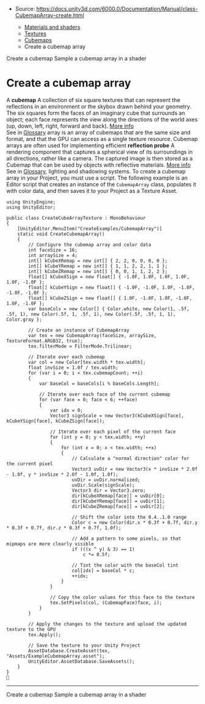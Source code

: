 * Source: https://docs.unity3d.com/6000.0/Documentation/Manual/class-CubemapArray-create.html

  * [Materials and shaders](https://docs.unity3d.com/6000.0/Documentation/Manual/materials-and-shaders.html)
  * [Textures](https://docs.unity3d.com/6000.0/Documentation/Manual/Textures-landing.html)
  * [Cubemaps](https://docs.unity3d.com/6000.0/Documentation/Manual/class-Cubemap-landing.html)
  * Create a cubemap array


[](https://docs.unity3d.com/6000.0/Documentation/Manual/class-Cubemap-create.html)
Create a cubemap
[](https://docs.unity3d.com/6000.0/Documentation/Manual/class-CubemapArray-use-in-shader.html)
Sample a cubemap array in a shader
# Create a cubemap array
A **cubemap** A collection of six square textures that can represent the reflections in an environment or the skybox drawn behind your geometry. The six squares form the faces of an imaginary cube that surrounds an object; each face represents the view along the directions of the world axes (up, down, left, right, forward and back). [More info](https://docs.unity3d.com/6000.0/Documentation/Manual/class-Cubemap-landing.html)  
See in [Glossary](https://docs.unity3d.com/6000.0/Documentation/Manual/Glossary.html#Cubemap) array is an array of cubemaps that are the same size and format, and that the GPU can access as a single texture resource. Cubemap arrays are often used for implementing efficient **reflection probe** A rendering component that captures a spherical view of its surroundings in all directions, rather like a camera. The captured image is then stored as a Cubemap that can be used by objects with reflective materials. [More info](https://docs.unity3d.com/6000.0/Documentation/Manual/class-ReflectionProbe.html)  
See in [Glossary](https://docs.unity3d.com/6000.0/Documentation/Manual/Glossary.html#ReflectionProbe), lighting and shadowing systems.
To create a cubemap array in your Project, you must use a script.
The following example is an Editor script that creates an instance of the `CubemapArray` class, populates it with color data, and then saves it to your Project as a Texture Asset.
```
using UnityEngine;
using UnityEditor;

public class CreateCubeArrayTexture : MonoBehaviour
{
    [UnityEditor.MenuItem("CreateExamples/CubemapArray")]
    static void CreateCubemapArray()
    {
        // Configure the cubemap array and color data
        int faceSize = 16;
        int arraySize = 4;
        int[] kCubeXRemap = new int[] { 2, 2, 0, 0, 0, 0 };
        int[] kCubeYRemap = new int[] { 1, 1, 2, 2, 1, 1 };
        int[] kCubeZRemap = new int[] { 0, 0, 1, 1, 2, 2 };
        float[] kCubeXSign = new float[] { -1.0F, 1.0F, 1.0F, 1.0F, 1.0F, -1.0F };
        float[] kCubeYSign = new float[] { -1.0F, -1.0F, 1.0F, -1.0F, -1.0F, -1.0F };
        float[] kCubeZSign = new float[] { 1.0F, -1.0F, 1.0F, -1.0F, 1.0F, -1.0F };
        var baseCols = new Color[] { Color.white, new Color(1, .5f, .5f, 1), new Color(.5f, 1, .5f, 1), new Color(.5f, .5f, 1, 1), Color.gray };
        
        // Create an instance of CubemapArray
        var tex = new CubemapArray(faceSize, arraySize, TextureFormat.ARGB32, true);
        tex.filterMode = FilterMode.Trilinear;
        
        // Iterate over each cubemap
        var col = new Color[tex.width * tex.width];
        float invSize = 1.0f / tex.width;
        for (var i = 0; i < tex.cubemapCount; ++i)
        {
            var baseCol = baseCols[i % baseCols.Length];

            // Iterate over each face of the current cubemap
            for (var face = 0; face < 6; ++face)
            {
                var idx = 0;
                Vector3 signScale = new Vector3(kCubeXSign[face], kCubeYSign[face], kCubeZSign[face]);
                
                // Iterate over each pixel of the current face
                for (int y = 0; y < tex.width; ++y)
                {
                    for (int x = 0; x < tex.width; ++x)
                    {
                        // Calculate a "normal direction" color for the current pixel
                        Vector3 uvDir = new Vector3(x * invSize * 2.0f - 1.0f, y * invSize * 2.0f - 1.0f, 1.0f);
                        uvDir = uvDir.normalized;
                        uvDir.Scale(signScale);
                        Vector3 dir = Vector3.zero;
                        dir[kCubeXRemap[face]] = uvDir[0];
                        dir[kCubeYRemap[face]] = uvDir[1];
                        dir[kCubeZRemap[face]] = uvDir[2];

                        // Shift the color into the 0.4..1.0 range
                        Color c = new Color(dir.x * 0.3f + 0.7f, dir.y * 0.3f + 0.7f, dir.z * 0.3f + 0.7f, 1.0f);
                        
                        // Add a pattern to some pixels, so that mipmaps are more clearly visible
                        if (((x ^ y) & 3) == 1)
                            c *= 0.5f;
                        
                        // Tint the color with the baseCol tint
                        col[idx] = baseCol * c;
                        ++idx;
                    }
                }

                // Copy the color values for this face to the texture
                tex.SetPixels(col, (CubemapFace)face, i);
            }
        }

        // Apply the changes to the texture and upload the updated texture to the GPU
        tex.Apply();        

        // Save the texture to your Unity Project
        AssetDatabase.CreateAsset(tex, "Assets/ExampleCubemapArray.asset");
        UnityEditor.AssetDatabase.SaveAssets();
    }
}

```

* * *
[](https://docs.unity3d.com/6000.0/Documentation/Manual/class-Cubemap-create.html)
Create a cubemap
[](https://docs.unity3d.com/6000.0/Documentation/Manual/class-CubemapArray-use-in-shader.html)
Sample a cubemap array in a shader
